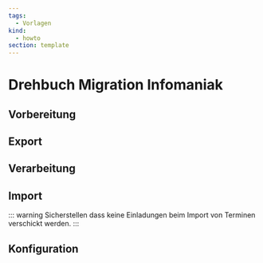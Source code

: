```yaml
---
tags:
  - Vorlagen
kind:
  - howto
section: template
---
```

# Drehbuch Migration Infomaniak

## Vorbereitung

## Export

## Verarbeitung

## Import

::: warning
Sicherstellen dass keine Einladungen beim Import von Terminen verschickt werden.
:::

## Konfiguration